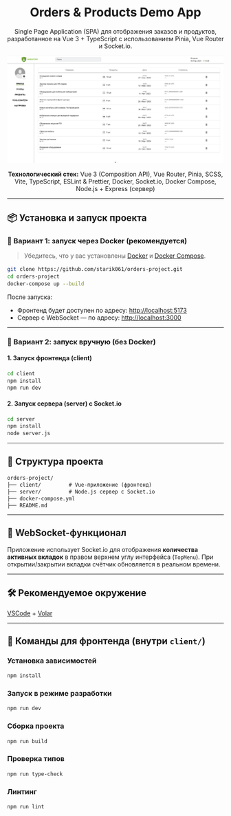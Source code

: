 <div style="margin-top:0; padding-top:0" align="center">
<h1 style="margin-top:0">Orders & Products Demo App</h1>
  
<p>Single Page Application (SPA) для отображения заказов и продуктов, разработанное на Vue 3 + TypeScript с использованием Pinia, Vue Router и Socket.io.</p>
<img src="./client/public/img/readme.jpg" width="550" alt="app screen" />

<p><b>Технологический стек:</b> Vue 3 (Composition API), Vue Router, Pinia, SCSS, Vite, TypeScript, ESLint & Prettier, Docker, Socket.io, Docker Compose, Node.js + Express (сервер)</p>
</div>

---

## 📦 Установка и запуск проекта

### 🔄 Вариант 1: запуск через Docker (рекомендуется)

> Убедитесь, что у вас установлены [Docker](https://www.docker.com/) и [Docker Compose](https://docs.docker.com/compose/).

```bash
git clone https://github.com/starik061/orders-project.git
cd orders-project
docker-compose up --build
```

После запуска:

- Фронтенд будет доступен по адресу: [http://localhost:5173](http://localhost:5173)
- Сервер с WebSocket — по адресу: [http://localhost:3000](http://localhost:3000)

---

### 🧪 Вариант 2: запуск вручную (без Docker)

#### 1. Запуск фронтенда (client)

```bash
cd client
npm install
npm run dev
```

#### 2. Запуск сервера (server) с Socket.io

```bash
cd server
npm install
node server.js
```

---

## 📁 Структура проекта

```
orders-project/
├── client/         # Vue-приложение (фронтенд)
├── server/         # Node.js сервер с Socket.io
├── docker-compose.yml
├── README.md
```

---

## 🔌 WebSocket-функционал

Приложение использует Socket.io для отображения **количества активных вкладок** в правом верхнем углу интерфейса (`TopMenu`). При открытии/закрытии вкладки счётчик обновляется в реальном времени.

---

## 🛠 Рекомендуемое окружение

[VSCode](https://code.visualstudio.com/) + [Volar](https://marketplace.visualstudio.com/items?itemName=Vue.volar)

---

## 🧰 Команды для фронтенда (внутри `client/`)

### Установка зависимостей

```bash
npm install
```

### Запуск в режиме разработки

```bash
npm run dev
```

### Сборка проекта

```bash
npm run build
```

### Проверка типов

```bash
npm run type-check
```

### Линтинг

```bash
npm run lint
```

